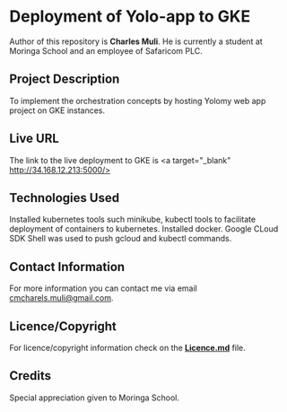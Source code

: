 # Deployment of Yolo-app to GKE
<!-- Introduction of Author -->
Author of this repository is <strong>Charles Muli</strong>. He is currently a student at Moringa School and an employee of Safaricom PLC.

<!--Project Description  -->

## Project Description

To implement the orchestration concepts by hosting Yolomy web app project on GKE instances. 

## Live URL

The link to the live deployment to GKE is <a target="_blank" http://34.168.12.213:5000/>


## Technologies Used

Installed kubernetes tools such minikube, kubectl tools to facilitate deployment of containers to kubernetes.
Installed docker.
Google CLoud SDK Shell was used to push gcloud and kubectl commands.


## Contact Information

For more information you can contact me via email <span>cmcharels.muli@gmail.com</span>.

## Licence/Copyright

For licence/copyright information check on the <a href="LICENCE.md"><strong>Licence.md</strong></a> file.

## Credits
Special appreciation given to Moringa School.
